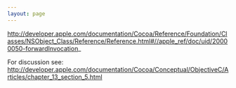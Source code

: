 ```yaml
---
layout: page
---
```


http://developer.apple.com/documentation/Cocoa/Reference/Foundation/Classes/NSObject_Class/Reference/Reference.html#//apple_ref/doc/uid/20000050-forwardInvocation_

For discussion see: http://developer.apple.com/documentation/Cocoa/Conceptual/ObjectiveC/Articles/chapter_13_section_5.html
